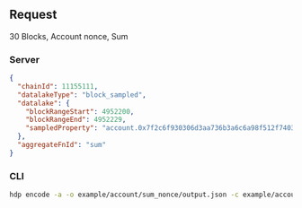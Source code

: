 ## Request

30 Blocks, Account nonce, Sum

### Server

```json
{
  "chainId": 11155111,
  "datalakeType": "block_sampled",
  "datalake": {
    "blockRangeStart": 4952200,
    "blockRangeEnd": 4952229,
    "sampledProperty": "account.0x7f2c6f930306d3aa736b3a6c6a98f512f74036d4.nonce"
  },
  "aggregateFnId": "sum"
}
```

### CLI

```bash
hdp encode -a -o example/account/sum_nonce/output.json -c example/account/sum_nonce/input.json "sum" -b 4952200 4952229 "account.0x7f2c6f930306d3aa736b3a6c6a98f512f74036d4.nonce" 1
```

